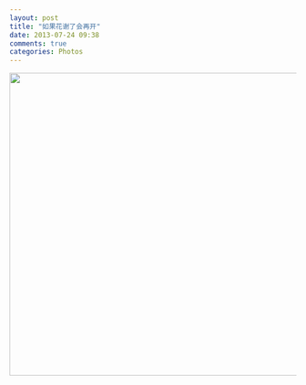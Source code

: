 ```yaml
---
layout: post
title: "如果花谢了会再开"
date: 2013-07-24 09:38
comments: true
categories: Photos
---
```

<img src="http://farm6.staticflickr.com/5462/9353326841_3ea0af8598.jpg" width="800" height="531">
